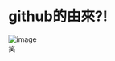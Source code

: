 # github的由來?!
![image](https://scontent.ftpe7-1.fna.fbcdn.net/v/t39.30808-6/247484679_207124924825863_6345114129458634208_n.jpg?_nc_cat=106&ccb=1-5&_nc_sid=730e14&_nc_ohc=22-BHmPIeGsAX8ABbTV&tn=3rxzmQzk9jrK-p8q&_nc_ht=scontent.ftpe7-1.fna&oh=b9773c315437b91d3c1c2773857558f7&oe=6179856E)  
笑
